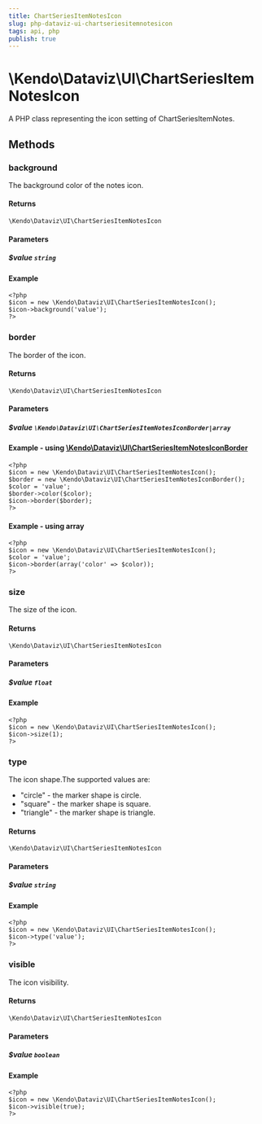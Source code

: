 ```yaml
---
title: ChartSeriesItemNotesIcon
slug: php-dataviz-ui-chartseriesitemnotesicon
tags: api, php
publish: true
---
```


# \Kendo\Dataviz\UI\ChartSeriesItemNotesIcon

A PHP class representing the icon setting of ChartSeriesItemNotes.


## Methods

### background
The background color of the notes icon.

#### Returns
`\Kendo\Dataviz\UI\ChartSeriesItemNotesIcon`

#### Parameters

##### $value `string`



#### Example 
    <?php
    $icon = new \Kendo\Dataviz\UI\ChartSeriesItemNotesIcon();
    $icon->background('value');
    ?>

### border

The border of the icon.

#### Returns
`\Kendo\Dataviz\UI\ChartSeriesItemNotesIcon`

#### Parameters

##### $value `\Kendo\Dataviz\UI\ChartSeriesItemNotesIconBorder|array`


#### Example - using [\Kendo\Dataviz\UI\ChartSeriesItemNotesIconBorder](/api/wrappers/php/Kendo/Dataviz/UI/ChartSeriesItemNotesIconBorder)
    <?php
    $icon = new \Kendo\Dataviz\UI\ChartSeriesItemNotesIcon();
    $border = new \Kendo\Dataviz\UI\ChartSeriesItemNotesIconBorder();
    $color = 'value';
    $border->color($color);
    $icon->border($border);
    ?>

#### Example - using array

    <?php
    $icon = new \Kendo\Dataviz\UI\ChartSeriesItemNotesIcon();
    $color = 'value';
    $icon->border(array('color' => $color));
    ?>

### size
The size of the icon.

#### Returns
`\Kendo\Dataviz\UI\ChartSeriesItemNotesIcon`

#### Parameters

##### $value `float`



#### Example 
    <?php
    $icon = new \Kendo\Dataviz\UI\ChartSeriesItemNotesIcon();
    $icon->size(1);
    ?>

### type
The icon shape.The supported values are:
* "circle" - the marker shape is circle.
* "square" - the marker shape is square.
* "triangle" - the marker shape is triangle.

#### Returns
`\Kendo\Dataviz\UI\ChartSeriesItemNotesIcon`

#### Parameters

##### $value `string`



#### Example 
    <?php
    $icon = new \Kendo\Dataviz\UI\ChartSeriesItemNotesIcon();
    $icon->type('value');
    ?>

### visible
The icon visibility.

#### Returns
`\Kendo\Dataviz\UI\ChartSeriesItemNotesIcon`

#### Parameters

##### $value `boolean`



#### Example 
    <?php
    $icon = new \Kendo\Dataviz\UI\ChartSeriesItemNotesIcon();
    $icon->visible(true);
    ?>


